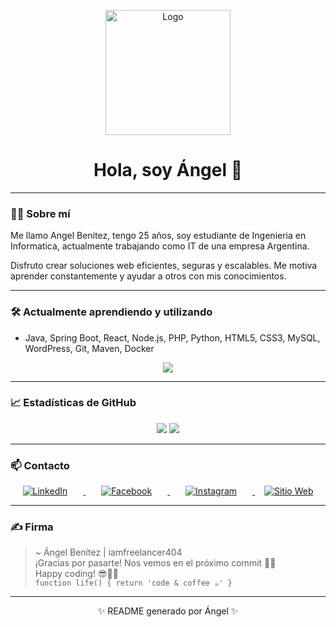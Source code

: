 <!-- Logo o imagen destacada -->
<p align="center">
  <img src="https://iamfreelancer404.netlify.app/src/img/logo/blanco/Logos%C2%A0(Tama%C3%B1o%C2%A0libre)/Transparente.png" alt="Logo" width="200"/>
</p>

<h1 align="center">Hola, soy Ángel 👋</h1>

---

### 👨‍💻 Sobre mí

Me llamo Angel Benitez, tengo 25 años, soy estudiante de Ingenieria en Informatica, actualmente trabajando como IT de una empresa Argentina.

Disfruto crear soluciones web eficientes, seguras y escalables. Me motiva aprender constantemente y ayudar a otros con mis conocimientos.

---

### 🛠️ Actualmente aprendiendo y utilizando

- Java, Spring Boot, React, Node.js, PHP, Python, HTML5, CSS3, MySQL, WordPress, Git, Maven, Docker

<div align="center">
  <img src="https://skillicons.dev/icons?i=java,spring,react,nodejs,php,python,html,css,mysql,wordpress,git,maven,docker" />
</div>

---

### 📈 Estadísticas de GitHub

<div align="center">
  <img src="https://github-readme-stats.vercel.app/api?username=Angel6044&show_icons=true&theme=radical" />
  <img src="https://github-readme-stats.vercel.app/api/top-langs/?username=Angel6044&layout=compact&theme=radical" />
</div>

---

### 📫 Contacto

<p align="center">
  <a href="https://www.linkedin.com/in/ángel-benitez/" target="_blank">
    <img src="https://img.icons8.com/fluency/48/linkedin.png" alt="LinkedIn" style="margin-right: 25px;"/>
  </a>
  <a href="https://www.facebook.com/people/IamFreelancer404/61574625526860/" target="_blank">
    <img src="https://img.icons8.com/fluency/48/facebook-new.png" alt="Facebook" style="margin: 0 25px;"/>
  </a>
  <a href="https://www.instagram.com/iamfreelancer404/" target="_blank">
    <img src="https://img.icons8.com/fluency/48/instagram-new.png" alt="Instagram" style="margin: 0 25px;"/>
  </a>
  <a href="https://iamfreelancer404.netlify.app/" target="_blank">
    <img src="https://img.icons8.com/fluency/48/domain.png" alt="Sitio Web" style="margin-left: 15px;"/>
  </a>
</p>



---

### ✍️ Firma

> ~ Ángel Benítez | iamfreelancer404  
> ¡Gracias por pasarte! Nos vemos en el próximo commit 🔧✨  
> Happy coding! 😎👨‍💻  
> `function life() { return 'code & coffee ☕' }`

---

<p align="center">✨ README generado por Ángel ✨</p>
